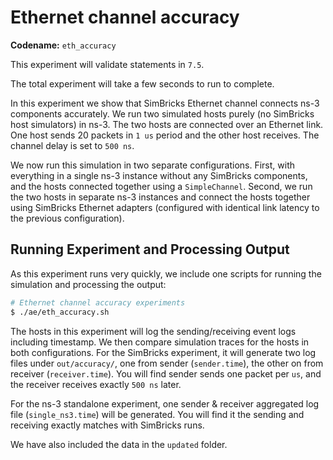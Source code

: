 # Ethernet channel accuracy

**Codename:** `eth_accuracy`

This experiment will validate statements in `7.5`.  

The total experiment will take a few seconds to run to complete.

In this experiment we show that SimBricks Ethernet channel connects ns-3
components accurately. We run two simulated hosts purely (no SimBricks host
simulators) in ns-3. The two hosts are connected over an Ethernet link. One host
sends 20 packets in `1 us` period and the other host receives. The channel delay
is set to `500 ns`.

We now run this simulation in two separate configurations. First, with
everything in a single ns-3 instance without any SimBricks components, and the
hosts connected together using a `SimpleChannel`. Second, we run the two hosts
in separate ns-3 instances and connect the hosts together using SimBricks
Ethernet adapters (configured with identical link latency to the previous
configuration).

## Running Experiment and Processing Output

As this experiment runs very quickly, we include one scripts for running the
simulation and processing the output:

```bash
# Ethernet channel accuracy experiments
$ ./ae/eth_accuracy.sh
```

The hosts in this experiment will log the sending/receiving event logs including
timestamp. We then compare simulation traces for the hosts in both
configurations. For the SimBricks experiment, it will generate two log files
under `out/accuracy/`, one from sender (`sender.time`), the other on from
receiver (`receiver.time`). You will find sender sends one packet per `us`,
and the receiver receives exactly `500 ns` later.

For the ns-3 standalone experiment, one sender & receiver aggregated log file
(`single_ns3.time`) will be generated. You will find it the sending and
receiving exactly matches with SimBricks runs.

We have also included the data in the `updated` folder.
